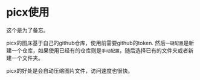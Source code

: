 # picx使用

这个是为了备忘。

picx的图床基于自己的github仓库，使用前需要github的token. 然后`一键配置`是新建一个仓库，如果使用已经有的仓库则是`手动配置`，随后选择已有的文件夹或者新建一个文件夹。

picx的好处是会自动压缩图片文件，访问速度也很快。

